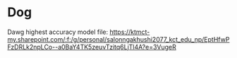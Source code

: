 # Dog
Dawg
highest accuracy model file:
https://ktmct-my.sharepoint.com/:f:/g/personal/salonngakhushi2077_kct_edu_np/EptHfwPFzDRLk2npLCo--a0BaY4TK5zeuvTzitq6LjTl4A?e=3VugeR